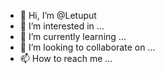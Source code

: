- 👋 Hi, I’m @Letuput
- 👀 I’m interested in ...
- 🌱 I’m currently learning ...
- 💞️ I’m looking to collaborate on ...
- 📫 How to reach me ...

<!---
Letuput/Letuput is a ✨ special ✨ repository because its `README.md` (this file) appears on your GitHub profile.
You can click the Preview link to take a look at your changes.
--->
